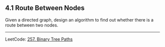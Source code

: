
## 4.1 Route Between Nodes

Given a directed graph, design an algorithm to find out whether there is a route between two nodes.

---
LeetCode:
[257. Binary Tree Paths](https://leetcode.com/problems/binary-tree-paths)